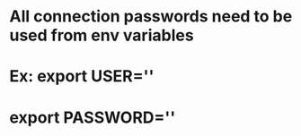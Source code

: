 
# All connection passwords need to be used from env variables
# Ex:   export USER=''
#       export PASSWORD=''